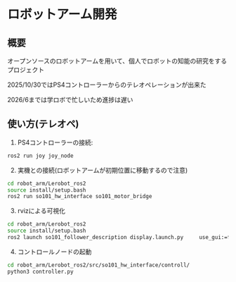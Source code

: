 # ロボットアーム開発

## 概要
オープンソースのロボットアームを用いて、個人でロボットの知能の研究をするプロジェクト

2025/10/30ではPS4コントローラーからのテレオペレーションが出来た

2026/6までは学ロボで忙しいため進捗は遅い

## 使い方(テレオペ)
1. PS4コントローラーの接続:
```bash
ros2 run joy joy_node
```
2. 実機との接続(ロボットアームが初期位置に移動するので注意)
```bash
cd robot_arm/Lerobot_ros2
source install/setup.bash
ros2 run so101_hw_interface so101_motor_bridge
```
3. rvizによる可視化
```bash
cd robot_arm/Lerobot_ros2
source install/setup.bash
ros2 launch so101_follower_description display.launch.py     use_gui:=false     joint_states_topic:=/so101_follower/joint_states
```
4. コントロールノードの起動
```bash
cd robot_arm/Lerobot_ros2/src/so101_hw_interface/controll/
python3 controller.py
```
